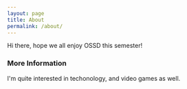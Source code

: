 ```yaml
---
layout: page
title: About
permalink: /about/
---
```


Hi there, hope we all enjoy OSSD this semester!

### More Information

I'm quite interested in techonology, and video games as well.
